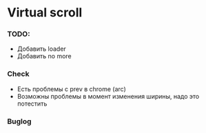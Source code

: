 # Virtual scroll

### TODO:

- Добавить loader
- Добавить no more

### Check

- Есть проблемы с prev в chrome (arc)
- Возможны проблемы в момент изменения ширины, надо это потестить

### Buglog